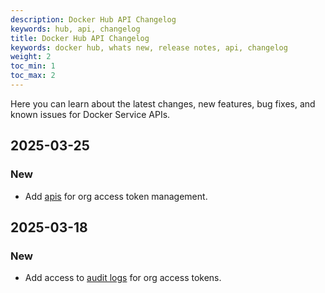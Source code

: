 ```yaml
---
description: Docker Hub API Changelog
keywords: hub, api, changelog
title: Docker Hub API Changelog
keywords: docker hub, whats new, release notes, api, changelog
weight: 2
toc_min: 1
toc_max: 2
---
```


Here you can learn about the latest changes, new features, bug fixes, and known
issues for Docker Service APIs.

## 2025-03-25

### New

- Add [apis](/reference/api/hub/latest/#tag/org-access-tokens) for org access token management.

## 2025-03-18

### New

- Add access to [audit logs](/reference/api/hub/latest/#tag/audit-logs) for org
  access tokens.
